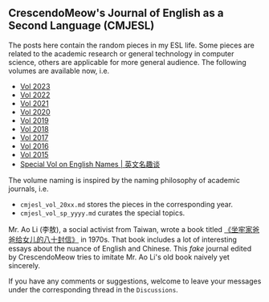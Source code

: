 ## CrescendoMeow's Journal of English as a Second Language (CMJESL)

The posts here contain the random pieces in my ESL life. Some pieces are related to the academic research or general technology in computer science, others are applicable for more general audience. The following volumes are available now, i.e.

- [Vol 2023](https://github.com/CrescendoMeow/leisure_reading/blob/main/cmjesl/cmjesl_vol_2023.md)
- [Vol 2022](https://github.com/CrescendoMeow/leisure_reading/blob/main/cmjesl/cmjesl_vol_2022.md)
- [Vol 2021](https://github.com/CrescendoMeow/leisure_reading/blob/main/cmjesl/cmjesl_vol_2021.md)
- [Vol 2020](https://github.com/CrescendoMeow/leisure_reading/blob/main/cmjesl/cmjesl_vol_2020.md)
- [Vol 2019](https://github.com/CrescendoMeow/leisure_reading/blob/main/cmjesl/cmjesl_vol_2019.md)
- [Vol 2018](https://github.com/CrescendoMeow/leisure_reading/blob/main/cmjesl/cmjesl_vol_2018.md)
- [Vol 2017](https://github.com/CrescendoMeow/leisure_reading/blob/main/cmjesl/cmjesl_vol_2017.md)
- [Vol 2016](https://github.com/CrescendoMeow/leisure_reading/blob/main/cmjesl/cmjesl_vol_2016.md)
- [Vol 2015](https://github.com/CrescendoMeow/leisure_reading/blob/main/cmjesl/cmjesl_vol_2015.md)
- [Special Vol on English Names | 英文名趣谈](https://github.com/CrescendoMeow/leisure_reading/blob/main/cmjesl/cmjesl_vol_sp_name.md)

The volume naming is inspired by the naming philosophy of academic journals, i.e.

- `cmjesl_vol_20xx.md` stores the pieces in the corresponding year.
- `cmjesl_vol_sp_yyyy.md` curates the special topics.

Mr. Ao Li (李敖), a social activist from Taiwan, wrote a book titled [《坐牢家爸爸给女儿的八十封信》](https://book.douban.com/subject/1073072/) in 1970s. That book includes a lot of interesting essays about the nuance of English and Chinese. This *fake* journal edited by CrescendoMeow tries to imitate Mr. Ao Li's old book naively yet sincerely.

If you have any comments or suggestions, welcome to leave your messages under the corresponding thread in the `Discussions`.
